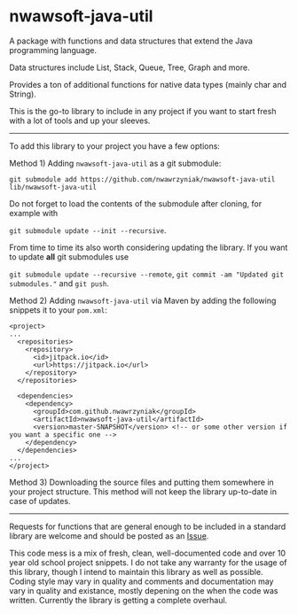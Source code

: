 # nwawsoft-java-util
A package with functions and data structures that extend the Java programming language.

Data structures include List, Stack, Queue, Tree, Graph and more.

Provides a ton of additional functions for native data types (mainly char and String).

This is the go-to library to include in any project if you want to start fresh with a lot of tools and up your sleeves.

---

To add this library to your project you have a few options:

Method 1) Adding ```nwawsoft-java-util``` as a git submodule:

```git submodule add https://github.com/nwawrzyniak/nwawsoft-java-util lib/nwawsoft-java-util```

Do not forget to load the contents of the submodule after cloning, for example with 

```git submodule update --init --recursive```.

From time to time its also worth considering updating the library. If you want to update **all** git submodules use 

```git submodule update --recursive --remote```, ```git commit -am "Updated git submodules."``` and ```git push```.

Method 2) Adding ```nwawsoft-java-util``` via Maven by adding the following snippets it to your ```pom.xml```:

```
<project>
...
  <repositories>
    <repository>
      <id>jitpack.io</id>
      <url>https://jitpack.io</url>
    </repository>
  </repositories>
  
  <dependencies>
    <dependency>
      <groupId>com.github.nwawrzyniak</groupId>
      <artifactId>nwawsoft-java-util</artifactId>
      <version>master-SNAPSHOT</version> <!-- or some other version if you want a specific one -->
    </dependency>
  </dependencies>
...
</project>
```

Method 3) Downloading the source files and putting them somewhere in your project structure. This method will not keep the library up-to-date in case of updates.

---

Requests for functions that are general enough to be included in a standard library are welcome and should be posted as an [Issue](https://github.com/nwawrzyniak/nwawsoft-java-util/issues).

This code mess is a mix of fresh, clean, well-documented code and over 10 year old school project snippets. I do not take any warranty for the usage of this library, though I intend to maintain this library as well as possible. Coding style may vary in quality and comments and documentation may vary in quality and existance, mostly depening on the when the code was written. Currently the library is getting a complete overhaul.
